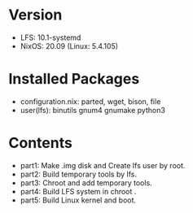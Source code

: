 # Version

- LFS: 10.1-systemd
- NixOS: 20.09 (Linux: 5.4.105)

# Installed Packages

- configuration.nix: parted, wget, bison, file
- user(lfs): binutils gnum4 gnumake python3

# Contents

- part1: Make .img disk and Create lfs user by root.
- part2: Build temporary tools by lfs.
- part3: Chroot and add temporary tools.
- part4: Build LFS system in chroot .
- part5: Build Linux kernel and boot. 

